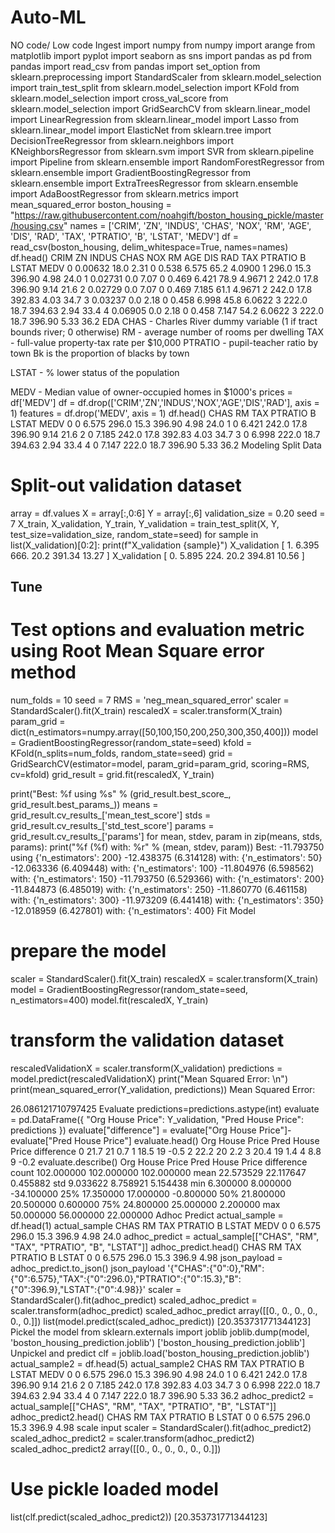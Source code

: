 # Auto-ML
NO code/ Low code
Ingest
import numpy
from numpy import arange
from matplotlib import pyplot
import seaborn as sns
import pandas as pd
from pandas import read_csv
from pandas import set_option
from sklearn.preprocessing import StandardScaler
from sklearn.model_selection import train_test_split
from sklearn.model_selection import KFold
from sklearn.model_selection import cross_val_score
from sklearn.model_selection import GridSearchCV
from sklearn.linear_model import LinearRegression
from sklearn.linear_model import Lasso
from sklearn.linear_model import ElasticNet
from sklearn.tree import DecisionTreeRegressor
from sklearn.neighbors import KNeighborsRegressor
from sklearn.svm import SVR
from sklearn.pipeline import Pipeline
from sklearn.ensemble import RandomForestRegressor
from sklearn.ensemble import GradientBoostingRegressor
from sklearn.ensemble import ExtraTreesRegressor
from sklearn.ensemble import AdaBoostRegressor
from sklearn.metrics import mean_squared_error
boston_housing = "https://raw.githubusercontent.com/noahgift/boston_housing_pickle/master/housing.csv"
names = ['CRIM', 'ZN', 'INDUS', 'CHAS', 'NOX', 'RM', 'AGE', 'DIS', 'RAD', 'TAX', 'PTRATIO', 'B', 'LSTAT', 'MEDV']
df = read_csv(boston_housing, delim_whitespace=True, names=names)
df.head()
CRIM	ZN	INDUS	CHAS	NOX	RM	AGE	DIS	RAD	TAX	PTRATIO	B	LSTAT	MEDV
0	0.00632	18.0	2.31	0	0.538	6.575	65.2	4.0900	1	296.0	15.3	396.90	4.98	24.0
1	0.02731	0.0	7.07	0	0.469	6.421	78.9	4.9671	2	242.0	17.8	396.90	9.14	21.6
2	0.02729	0.0	7.07	0	0.469	7.185	61.1	4.9671	2	242.0	17.8	392.83	4.03	34.7
3	0.03237	0.0	2.18	0	0.458	6.998	45.8	6.0622	3	222.0	18.7	394.63	2.94	33.4
4	0.06905	0.0	2.18	0	0.458	7.147	54.2	6.0622	3	222.0	18.7	396.90	5.33	36.2
EDA
CHAS - Charles River dummy variable (1 if tract bounds river; 0 otherwise)
RM - average number of rooms per dwelling
TAX - full-value property-tax rate per $10,000
PTRATIO - pupil-teacher ratio by town
Bk is the proportion of blacks by town

LSTAT - % lower status of the population

MEDV - Median value of owner-occupied homes in $1000's
prices = df['MEDV']
df = df.drop(['CRIM','ZN','INDUS','NOX','AGE','DIS','RAD'], axis = 1)
features = df.drop('MEDV', axis = 1)
df.head()
CHAS	RM	TAX	PTRATIO	B	LSTAT	MEDV
0	0	6.575	296.0	15.3	396.90	4.98	24.0
1	0	6.421	242.0	17.8	396.90	9.14	21.6
2	0	7.185	242.0	17.8	392.83	4.03	34.7
3	0	6.998	222.0	18.7	394.63	2.94	33.4
4	0	7.147	222.0	18.7	396.90	5.33	36.2
Modeling
Split Data
# Split-out validation dataset
array = df.values
X = array[:,0:6]
Y = array[:,6]
validation_size = 0.20
seed = 7
X_train, X_validation, Y_train, Y_validation = train_test_split(X, Y, test_size=validation_size, random_state=seed)
for sample in list(X_validation)[0:2]:
    print(f"X_validation {sample}")
X_validation [  1.      6.395 666.     20.2   391.34   13.27 ]
X_validation [  0.      5.895 224.     20.2   394.81   10.56 ]
## Tune
# Test options and evaluation metric using Root Mean Square error method
num_folds = 10
seed = 7
RMS = 'neg_mean_squared_error'
scaler = StandardScaler().fit(X_train)
rescaledX = scaler.transform(X_train)
param_grid = dict(n_estimators=numpy.array([50,100,150,200,250,300,350,400]))
model = GradientBoostingRegressor(random_state=seed)
kfold = KFold(n_splits=num_folds, random_state=seed)
grid = GridSearchCV(estimator=model, param_grid=param_grid, scoring=RMS, cv=kfold)
grid_result = grid.fit(rescaledX, Y_train)

print("Best: %f using %s" % (grid_result.best_score_, grid_result.best_params_))
means = grid_result.cv_results_['mean_test_score']
stds = grid_result.cv_results_['std_test_score']
params = grid_result.cv_results_['params']
for mean, stdev, param in zip(means, stds, params):
    print("%f (%f) with: %r" % (mean, stdev, param))
Best: -11.793750 using {'n_estimators': 200}
-12.438375 (6.314128) with: {'n_estimators': 50}
-12.063336 (6.409448) with: {'n_estimators': 100}
-11.804976 (6.598562) with: {'n_estimators': 150}
-11.793750 (6.529366) with: {'n_estimators': 200}
-11.844873 (6.485019) with: {'n_estimators': 250}
-11.860770 (6.461158) with: {'n_estimators': 300}
-11.973209 (6.441418) with: {'n_estimators': 350}
-12.018959 (6.427801) with: {'n_estimators': 400}
Fit Model
# prepare the model
scaler = StandardScaler().fit(X_train)
rescaledX = scaler.transform(X_train)
model = GradientBoostingRegressor(random_state=seed, n_estimators=400)
model.fit(rescaledX, Y_train)
# transform the validation dataset
rescaledValidationX = scaler.transform(X_validation)
predictions = model.predict(rescaledValidationX)
print("Mean Squared Error: \n")
print(mean_squared_error(Y_validation, predictions))
Mean Squared Error: 

26.086121710797425
Evaluate
predictions=predictions.astype(int)
evaluate = pd.DataFrame({
        "Org House Price": Y_validation,
        "Pred House Price": predictions
    })
evaluate["difference"] = evaluate["Org House Price"]-evaluate["Pred House Price"]
evaluate.head()
Org House Price	Pred House Price	difference
0	21.7	21	0.7
1	18.5	19	-0.5
2	22.2	20	2.2
3	20.4	19	1.4
4	8.8	9	-0.2
evaluate.describe()
Org House Price	Pred House Price	difference
count	102.000000	102.000000	102.000000
mean	22.573529	22.117647	0.455882
std	9.033622	8.758921	5.154438
min	6.300000	8.000000	-34.100000
25%	17.350000	17.000000	-0.800000
50%	21.800000	20.500000	0.600000
75%	24.800000	25.000000	2.200000
max	50.000000	56.000000	22.000000
Adhoc Predict
actual_sample = df.head(1)
actual_sample
CHAS	RM	TAX	PTRATIO	B	LSTAT	MEDV
0	0	6.575	296.0	15.3	396.9	4.98	24.0
adhoc_predict = actual_sample[["CHAS", "RM", "TAX", "PTRATIO", "B", "LSTAT"]]
adhoc_predict.head()
CHAS	RM	TAX	PTRATIO	B	LSTAT
0	0	6.575	296.0	15.3	396.9	4.98
json_payload = adhoc_predict.to_json()
json_payload
'{"CHAS":{"0":0},"RM":{"0":6.575},"TAX":{"0":296.0},"PTRATIO":{"0":15.3},"B":{"0":396.9},"LSTAT":{"0":4.98}}'
scaler = StandardScaler().fit(adhoc_predict)
scaled_adhoc_predict = scaler.transform(adhoc_predict)
scaled_adhoc_predict
array([[0., 0., 0., 0., 0., 0.]])
list(model.predict(scaled_adhoc_predict))
[20.353731771344123]
Pickel the model
from sklearn.externals import joblib
joblib.dump(model, 'boston_housing_prediction.joblib')
['boston_housing_prediction.joblib']
Unpickel and predict
clf = joblib.load('boston_housing_prediction.joblib')
actual_sample2 = df.head(5)
actual_sample2
CHAS	RM	TAX	PTRATIO	B	LSTAT	MEDV
0	0	6.575	296.0	15.3	396.90	4.98	24.0
1	0	6.421	242.0	17.8	396.90	9.14	21.6
2	0	7.185	242.0	17.8	392.83	4.03	34.7
3	0	6.998	222.0	18.7	394.63	2.94	33.4
4	0	7.147	222.0	18.7	396.90	5.33	36.2
adhoc_predict2 = actual_sample[["CHAS", "RM", "TAX", "PTRATIO", "B", "LSTAT"]]
adhoc_predict2.head()
CHAS	RM	TAX	PTRATIO	B	LSTAT
0	0	6.575	296.0	15.3	396.9	4.98
scale input
scaler = StandardScaler().fit(adhoc_predict2)
scaled_adhoc_predict2 = scaler.transform(adhoc_predict2)
scaled_adhoc_predict2
array([[0., 0., 0., 0., 0., 0.]])
# Use pickle loaded model
list(clf.predict(scaled_adhoc_predict2))
[20.353731771344123]
